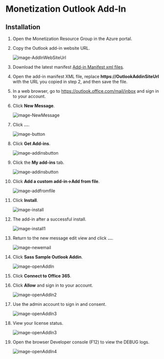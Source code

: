 # Monetization Outlook Add-In

## Installation

1. Open the Monetization Resource Group in the Azure portal.

2. Copy the Outlook add-in website URL.

   ![image-AddInWebSiteUrl](Images/1.png)

3. Download the latest manifest [Add-in Manifest xml files](OutlookAddInManifest.xml).

4. Open the add-in manifest XML file, replace **https://OutlookAddinSiteUrl** with the URL you copied in step 2, and then save the file.

5. In a web browser, go to https://outlook.office.com/mail/inbox and sign in to your account.

6. Click **New Message**.

   ![image-NewMessage](Images/2.png)

7. Click **…**.

   ![image-button](Images/3.png)

8. Click **Get Add-ins**.

   ![image-addinsbutton](Images/4.png)

9. Click the **My add-ins** tab.

   ![image-addinsbutton](Images/5.png)

10. Click **Add a custom add-in->Add from file**.

    ![image-addfromfile](Images/6.png)

11. Click **Install**.

    ![image-install](Images/7.png)

12. The add-in after a successful install.

    ![image-install1](Images/8.png)

13. Return to the new message edit view and click **…**.

    ![image-newemail](Images/9.png)

14. Click **Sass Sample Outlook Addin**.

    ![image-openAddIn](Images/10.png)

15. Click **Connect to Office 365**.

16. Click **Allow** and sign in to your account.

    ![image-openAddIn2](Images/12.png)

17. Use the admin account to sign in and consent.

    ![image-openAddIn3](Images/15.png)

18. View your license status.

    ![image-openAddIn3](Images/13.png)

19. Open the browser Developer console (F12) to view the DEBUG logs.

    ![image-openAddIn4](Images/27.png)
